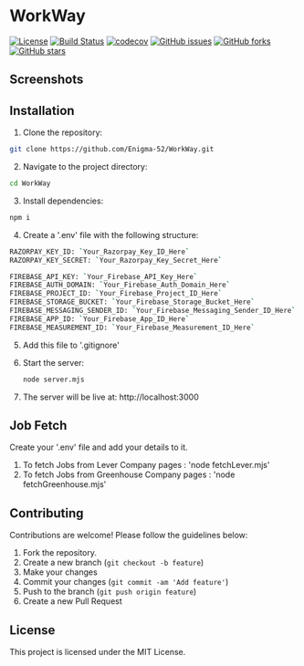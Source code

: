 # WorkWay
[![License](https://img.shields.io/badge/License-MIT-blue.svg)](https://opensource.org/licenses/MIT)
[![Build Status](https://travis-ci.org/username/project.svg?branch=master)](https://travis-ci.org/username/project)
[![codecov](https://codecov.io/gh/username/project/branch/master/graph/badge.svg)](https://codecov.io/gh/username/project)
[![GitHub issues](https://img.shields.io/github/issues/username/project)](https://github.com/Enigma-52/WorkWay/issues)
[![GitHub forks](https://img.shields.io/github/forks/username/project)](https://github.com/Enigma-52/WorkWay/network)
[![GitHub stars](https://img.shields.io/github/stars/username/project)](https://github.com/Enigma-52/WorkWay/stargazers)

## Screenshots


## Installation

1. Clone the repository:
```bash
git clone https://github.com/Enigma-52/WorkWay.git
```

2. Navigate to the project directory:
```bash
cd WorkWay
```

3. Install dependencies:
```bash
npm i
```

4. Create a '.env' file with the following structure:

```bash
RAZORPAY_KEY_ID: `Your_Razorpay_Key_ID_Here`
RAZORPAY_KEY_SECRET: `Your_Razorpay_Key_Secret_Here`

FIREBASE_API_KEY: `Your_Firebase_API_Key_Here`
FIREBASE_AUTH_DOMAIN: `Your_Firebase_Auth_Domain_Here`
FIREBASE_PROJECT_ID: `Your_Firebase_Project_ID_Here`
FIREBASE_STORAGE_BUCKET: `Your_Firebase_Storage_Bucket_Here`
FIREBASE_MESSAGING_SENDER_ID: `Your_Firebase_Messaging_Sender_ID_Here`
FIREBASE_APP_ID: `Your_Firebase_App_ID_Here`
FIREBASE_MEASUREMENT_ID: `Your_Firebase_Measurement_ID_Here`
```

5. Add this file to '.gitignore'

6. Start the server:
   ```bash
   node server.mjs
   ```
7. The server will be live at: http://localhost:3000
   
## Job Fetch

Create your '.env' file and add your details to it.

1. To fetch Jobs from Lever Company pages : 'node fetchLever.mjs'
2. To fetch Jobs from Greenhouse Company pages : 'node fetchGreenhouse.mjs'

## Contributing

Contributions are welcome! Please follow the guidelines below:

1. Fork the repository.
2. Create a new branch (`git checkout -b feature`)
3. Make your changes
4. Commit your changes (`git commit -am 'Add feature'`)
5. Push to the branch (`git push origin feature`)
6. Create a new Pull Request

## License

This project is licensed under the MIT License.
